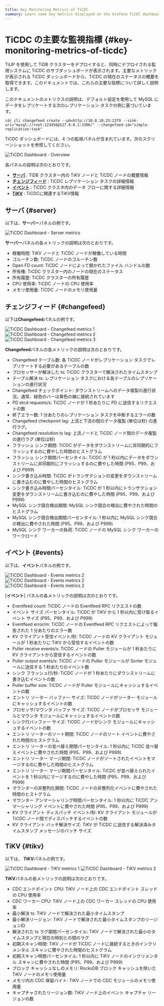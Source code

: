 ```yaml
---
title: Key Monitoring Metrics of TiCDC
summary: Learn some key metrics displayed on the Grafana TiCDC dashboard.
---
```


# TiCDC の主要な監視指標 {#key-monitoring-metrics-of-ticdc}

TiUP を使用して TiDB クラスターをデプロイすると、同時にデプロイされる監視システムに TiCDC のサブダッシュボードが表示されます。主要なメトリックが表示される TiCDC ダッシュボードから、TiCDC の現在のステータスの概要を取得できます。このドキュメントでは、これらの主要な指標について詳しく説明します。

このドキュメントのメトリクスの説明は、デフォルト設定を使用して MySQL にデータをレプリケートする次のレプリケーション タスクの例に基づいています。

```shell
cdc cli changefeed create --pd=http://10.0.10.25:2379 --sink-uri="mysql://root:123456@127.0.0.1:3306/" --changefeed-id="simple-replication-task"
```

TiCDC ダッシュボードには、4 つの監視パネルが含まれています。次のスクリーンショットを参照してください。

![TiCDC Dashboard - Overview](https://download.pingcap.com/images/docs/ticdc/ticdc-dashboard-overview.png)

各パネルの説明は次のとおりです。

-   [**サーバ**](#server) : TiDB クラスター内の TiKV ノードと TiCDC ノードの概要情報
-   [**チェンジフィード**](#changefeed) : TiCDC レプリケーション タスクの詳細情報
-   [**イベント**](#events) : TiCDC クラスタ内のデータ フローに関する詳細情報
-   [**TiKV**](#tikv) : TiCDCに関連するTiKV情報

## サーバ {#server}

以下は、**サーバー**パネルの例です。

![TiCDC Dashboard - Server metrics](https://download.pingcap.com/images/docs/ticdc/ticdc-dashboard-server.png)

**サーバー**パネルの各メトリックの説明は次のとおりです。

-   稼働時間: TiKV ノードと TiCDC ノードが稼働している時間
-   ゴルーチン数: TiCDC ノードのゴルーチン数
-   Open FD count: TiCDC ノードによって開かれたファイル ハンドルの数
-   所有権: TiCDC クラスター内のノードの現在のステータス
-   所有履歴: TiCDC クラスターの所有履歴
-   CPU 使用率: TiCDC ノードの CPU 使用率
-   メモリ使用量: TiCDC ノードのメモリ使用量

## チェンジフィード {#changefeed}

以下は**Changefeed**パネルの例です。

![TiCDC Dashboard - Changefeed metrics 1](https://download.pingcap.com/images/docs/ticdc/ticdc-dashboard-changefeed-1.png) ![TiCDC Dashboard - Changefeed metrics 2](https://download.pingcap.com/images/docs/ticdc/ticdc-dashboard-changefeed-2.png) ![TiCDC Dashboard - Changefeed metrics 3](https://download.pingcap.com/images/docs/ticdc/ticdc-dashboard-changefeed-3.png)

**Changefeed**パネルの各メトリックの説明は次のとおりです。

-   Changefeed テーブル数: 各 TiCDC ノードがレプリケーション タスクでレプリケートする必要があるテーブルの数
-   プロセッサーが解決した ts: TiCDC クラスターで解決されたタイムスタンプ
-   テーブル解決 ts: レプリケーション タスクにおける各テーブルのレプリケーションの進行状況
-   Changefeed チェックポイント: ダウンストリームへのデータ複製の進行状況。通常、緑色のバーは黄色の線に接続されています
-   PD etcd requests/s: TiCDC ノードが 1 秒あたりに PD に送信するリクエストの数
-   終了エラー数: 1 分あたりのレプリケーション タスクを中断するエラーの数
-   Changefeed checkpoint lag: 上流と下流の間のデータ複製 (単位は秒) の進行ラグ。
-   Changefeed resolution ts lag: 上流ノードと TiCDC ノード間のデータ複製の進行ラグ (単位は秒)
-   フラッシュ シンク期間: TiCDC がデータをダウンストリームに非同期的にフラッシュするのに費やした時間のヒストグラム
-   フラッシュ シンク期間パーセンタイル: TiCDC が 1 秒以内にデータをダウンストリームに非同期的にフラッシュするのに費やした時間 (P95、P99、および P999)
-   シンク書き込み時間: TiCDC がトランザクションの変更をダウンストリームに書き込むのに費やした時間のヒストグラム
-   シンク書き込み時間パーセンタイル: TiCDC が 1 秒以内にトランザクション変更をダウンストリームに書き込むのに費やした時間 (P95、P99、および P999)
-   MySQL シンク競合検出期間: MySQL シンク競合の検出に費やされた時間のヒストグラム
-   MySQL シンク競合検出期間パーセンタイル: 1 秒以内に MySQL シンク競合の検出に費やされた時間 (P95、P99、および P999)
-   MySQL シンク ワーカーの負荷: TiCDC ノードの MySQL シンク ワーカーのワークロード

## イベント {#events}

以下は、**イベント**パネルの例です。

![TiCDC Dashboard - Events metrics 2](https://download.pingcap.com/images/docs/ticdc/ticdc-dashboard-events-1.png) ![TiCDC Dashboard - Events metrics 2](https://download.pingcap.com/images/docs/ticdc/ticdc-dashboard-events-2.png) ![TiCDC Dashboard - Events metrics 2](https://download.pingcap.com/images/docs/ticdc/ticdc-dashboard-events-3.png)

[**イベント**] パネルの各メトリックの説明は次のとおりです。

-   Eventfeed count: TiCDC ノードの Eventfeed RPC リクエストの数
-   イベント サイズ パーセンタイル: TiCDC が TiKV から 1 秒以内に受け取るイベント サイズ (P95、P99、および P999)
-   Eventfeed error/m: TiCDC ノードの Eventfeed RPC リクエストによって報告された 1 分あたりのエラー数
-   KV クライアント受信イベント/秒: TiCDC ノードの KV クライアント モジュールが 1 秒あたりに TiKV から受信するイベントの数
-   Puller receive events/s: TiCDC ノードの Puller モジュールが 1 秒あたりに KV クライアントから受信するイベントの数
-   Puller output events/s: TiCDC ノードの Puller モジュールが Sorter モジュールに送信する 1 秒あたりのイベント数
-   シンク フラッシュ行/秒: TiCDC ノードが 1 秒あたりにダウンストリームに書き込むイベントの数
-   Puller buffer size: TiCDC ノードが Puller モジュールにキャッシュするイベントの数
-   エントリ ソーター バッファー サイズ: TiCDC ノードがソーター モジュールにキャッシュするイベントの数
-   プロセッサ/マウンタ バッファ サイズ: TiCDC ノードがプロセッサ モジュールとマウンタ モジュールにキャッシュするイベントの数
-   シンク行バッファー サイズ: TiCDC ノードがシンク モジュールにキャッシュするイベントの数
-   エントリ ソーターのソート期間: TiCDC ノードのソート イベントに費やされた時間のヒストグラム
-   エントリ ソーターの並べ替え期間パーセンタイル: 1 秒以内に TiCDC 並べ替えイベントに費やされた時間 (P95、P99、および P999)
-   エントリ ソーター マージ期間: TiCDC ノードがソートされたイベントをマージするのに費やした時間のヒストグラム
-   エントリ ソーター マージ期間パーセンタイル: TiCDC が並べ替えられたイベントを 1 秒以内にマージするのに費やした時間 (P95、P99、および P999)
-   マウンターの非整列化期間: TiCDC ノードの非整列化イベントに費やされた時間のヒストグラム
-   マウンター アンマーシャリング時間パーセンタイル: 1 秒以内に TiCDC アンマーシャリング イベントに費やされた時間 (P95、P99、および P999)
-   KV クライアント ディスパッチ イベント/秒: KV クライアント モジュールが TiCDC ノード間でディスパッチするイベントの数
-   KV クライアント バッチ解決サイズ: TiKV が TiCDC に送信する解決済みタイムスタンプ メッセージのバッチ サイズ

## TiKV {#tikv}

以下は、 **TiKV**パネルの例です。

![TiCDC Dashboard - TiKV metrics 1](https://download.pingcap.com/images/docs/ticdc/ticdc-dashboard-tikv-1.png) ![TiCDC Dashboard - TiKV metrics 2](https://download.pingcap.com/images/docs/ticdc/ticdc-dashboard-tikv-2.png)

**TiKV**パネルの各メトリックの説明は次のとおりです。

-   CDC エンドポイント CPU: TiKV ノード上の CDC エンドポイント スレッドの CPU 使用率
-   CDC ワーカー CPU: TiKV ノード上の CDC ワーカー スレッドの CPU 使用率
-   最小解決 ts: TiKV ノードで解決された最小タイムスタンプ
-   最小解決リージョン: TiKV ノードで解決された最小タイムスタンプのリージョンID
-   解決された ts ラグ期間パーセンタイル: TiKV ノードで解決された最小のタイムスタンプと現在の時刻との間のラグ
-   初期スキャン時間: TiKV ノードが TiCDC ノードに接続するときのインクリメンタル スキャンに費やされた時間のヒストグラム
-   初期スキャン時間パーセンタイル: 1 秒以内に TiKV ノードのインクリメンタル スキャンに費やされた時間 (P95、P99、および P999)
-   ブロック キャッシュなしのメモリ: RocksDB ブロック キャッシュを除いた TiKV ノードのメモリ使用量
-   メモリ内の CDC 保留バイト: TiKV ノードでの CDC モジュールのメモリ使用量
-   キャプチャされたリージョン数: TiKV ノード上のイベント キャプチャ リージョンの数
